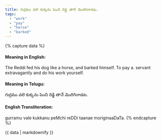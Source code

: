 ```yaml
---
title: గుర్రము వలె కుక్కను పెంచి రెడ్డి తానే మొరిగినాడట.
tags:
  - "work"
  - "pay"
  - "horse"
  - "barked"
---
```


{% capture data %}
#### Meaning in English:
The Reddi fed his dog like a horse, and barked himself.
To pay a. servant extravagantly and do his work yourself.

#### Meaning in Telugu:
గుర్రము వలె కుక్కను పెంచి రెడ్డి తానే మొరిగినాడట.

#### English Transliteration:
gurramu vale kukkanu peMchi reDDi taanae moriginaaDaTa.
{% endcapture %}

<div class="notice">{{ data | markdownify }}</div>

